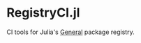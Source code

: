 # RegistryCI.jl

CI tools for Julia's [General](https://github.com/JuliaRegistries/General) package registry.

